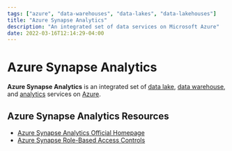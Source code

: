 ```yaml
---
tags: ["azure", "data-warehouses", "data-lakes", "data-lakehouses"]
title: "Azure Synapse Analytics"
description: "An integrated set of data services on Microsoft Azure"
date: 2022-03-16T12:14:29-04:00
---
```


# Azure Synapse Analytics

**Azure Synapse Analytics** is an integrated set of [data lake](data-lakes.md), [data warehouse](data-warehouses.md), and [analytics](data-analysis.md) services on [Azure](azure.md).

<!-- 
Synapse Workspace / Studio ?

Storage:
	* Data Lake Gen2
  
Compute:
	* Dedicated SQL Pools
	* Serverless SQL
	* Apache Spark Pools

Ingestion:
	* Synapse Pipelines
	* Mapping Data Flows

Overall platform:
	* Monitoring
	* Management
	* Security (integrated with active directory)
-->

## Azure Synapse Analytics Resources

* [Azure Synapse Analytics Official Homepage](https://azure.microsoft.com/en-us/services/synapse-analytics/)
* [Azure Synapse Role-Based Access Controls](https://docs.microsoft.com/en-us/azure/synapse-analytics/security/synapse-workspace-synapse-rbac-roles)
